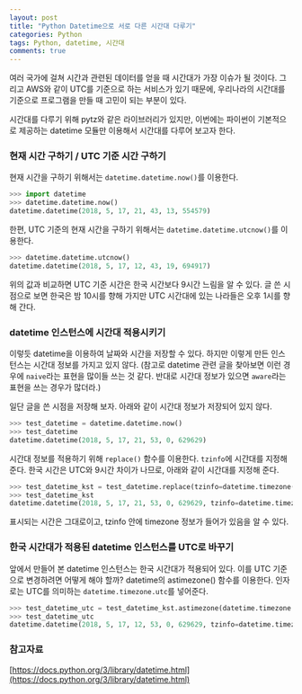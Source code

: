 ```yaml
---
layout: post
title: "Python Datetime으로 서로 다른 시간대 다루기"
categories: Python
tags: Python, datetime, 시간대
comments: true
---
```


여러 국가에 걸쳐 시간과 관련된 데이터를 얻을 때 시간대가 가장 이슈가 될 것이다. 그리고 AWS와 같이 UTC를 기준으로 하는 서비스가 있기 때문에, 우리나라의 시간대를 기준으로 프로그램을 만들 때 고민이 되는 부분이 있다. 

시간대를 다루기 위해 pytz와 같은 라이브러리가 있지만, 이번에는 파이썬이 기본적으로 제공하는 datetime 모듈만 이용해서 시간대를 다루어 보고자 한다.

### 현재 시간 구하기 / UTC 기준 시간 구하기

현재 시간을 구하기 위해서는 `datetime.datetime.now()`를 이용한다.

```python
>>> import datetime
>>> datetime.datetime.now()
datetime.datetime(2018, 5, 17, 21, 43, 13, 554579)
```

한편, UTC 기준의 현재 시간을 구하기 위해서는 `datetime.datetime.utcnow()`를 이용한다.

```python
>>> datetime.datetime.utcnow()
datetime.datetime(2018, 5, 17, 12, 43, 19, 694917)
```

위의 값과 비교하면 UTC 기준 시간은 한국 시간보다 9시간 느림을 알 수 있다. 글 쓴 시점으로 보면 한국은 밤 10시를 향해 가지만 UTC 시간대에 있는 나라들은 오후 1시를 향해 간다.

### datetime 인스턴스에 시간대 적용시키기

이렇듯 datetime을 이용하여 날짜와 시간을 저장할 수 있다. 하지만 이렇게 만든 인스턴스는 시간대 정보를 가지고 있지 않다. (참고로 datetime 관련 글을 찾아보면 이런 경우에 `naive`라는 표현을 많이들 쓰는 것 같다. 반대로 시간대 정보가 있으면 `aware`라는 표현을 쓰는 경우가 많더라.) 

일단 글을 쓴 시점을 저장해 보자. 아래와 같이 시간대 정보가 저장되어 있지 않다.

```python
>>> test_datetime = datetime.datetime.now()
>>> test_datetime
datetime.datetime(2018, 5, 17, 21, 53, 0, 629629)
```

시간대 정보를 적용하기 위해 `replace()` 함수를 이용한다. `tzinfo`에 시간대를 지정해 준다. 한국 시간은 UTC와 9시간 차이가 나므로, 아래와 같이 시간대를 지정해 준다.

```python
>>> test_datetime_kst = test_datetime.replace(tzinfo=datetime.timezone(datetime.timedelta(hours=9)))
>>> test_datetime_kst
datetime.datetime(2018, 5, 17, 21, 53, 0, 629629, tzinfo=datetime.timezone(datetime.timedelta(0, 32400)))
```

표시되는 시간은 그대로이고, tzinfo 안에 timezone 정보가 들어가 있음을 알 수 있다.

### 한국 시간대가 적용된 datetime 인스턴스를 UTC로 바꾸기

앞에서 만들어 본 datetime 인스턴스는 한국 시간대가 적용되어 있다. 이를 UTC 기준으로 변경하려면 어떻게 해야 할까? datetime의 astimezone() 함수를 이용한다. 인자로는 UTC를 의미하는 `datetime.timezone.utc`를 넣어준다.

```python
>>> test_datetime_utc = test_datetime_kst.astimezone(datetime.timezone.utc)
>>> test_datetime_utc
datetime.datetime(2018, 5, 17, 12, 53, 0, 629629, tzinfo=datetime.timezone.utc)
```

### 참고자료

[https://docs.python.org/3/library/datetime.html](https://docs.python.org/3/library/datetime.html)